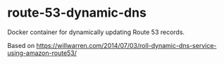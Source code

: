 # route-53-dynamic-dns
Docker container for dynamically updating Route 53 records.

Based on https://willwarren.com/2014/07/03/roll-dynamic-dns-service-using-amazon-route53/

